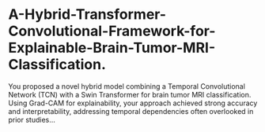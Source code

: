 # A-Hybrid-Transformer-Convolutional-Framework-for-Explainable-Brain-Tumor-MRI-Classification.
You proposed a novel hybrid model combining a Temporal Convolutional Network (TCN) with a Swin Transformer for brain tumor MRI classification. Using Grad-CAM for explainability, your approach achieved strong accuracy and interpretability, addressing temporal dependencies often overlooked in prior studies...
